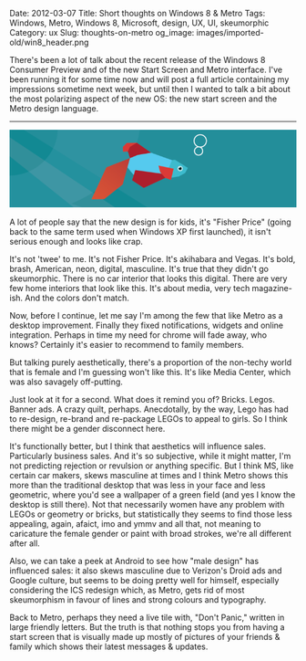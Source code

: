 Date: 2012-03-07
Title: Short thoughts on Windows 8 & Metro
Tags: Windows, Metro, Windows 8, Microsoft, design, UX, UI, skeumorphic
Category: ux
Slug: thoughts-on-metro
og_image: images/imported-old/win8_header.png

There's been a lot of talk about the recent release of the Windows 8 Consumer Preview and of the new Start Screen and Metro interface. I've been running it for some time now and will post a full article containing my impressions sometime next week, but until then I wanted to talk a bit about the most polarizing aspect of the new OS: the new start screen and the Metro design language.

***

![Windows 8 Beta fish](/images/imported-old/win8_header.png)

A lot of people say that the new design is for kids, it's "Fisher Price" (going back to the same term used when Windows XP first launched), it isn't serious enough and looks like crap.

It's not 'twee' to me. It's not Fisher Price. It's akihabara and Vegas. It's bold, brash, American, neon, digital, masculine. It's true that they didn't go skeumorphic. There is no car interior that looks this digital. There are very few home interiors that look like this. It's about media, very tech magazine-ish. And the colors don't match.

Now, before I continue, let me say I'm among the few that like Metro as a desktop improvement. Finally they fixed notifications, widgets and online integration. Perhaps in time my need for chrome will fade away, who knows? Certainly it's easier to recommend to family members.

But talking purely aesthetically, there's a proportion of the non-techy world that is female and I'm guessing won't like this. It's like Media Center, which was also savagely off-putting.

Just look at it for a second. What does it remind you of? Bricks. Legos. Banner ads. A crazy quilt, perhaps. Anecdotally, by the way, Lego has had to re-design, re-brand and re-package LEGOs to appeal to girls. So I think there might be a gender disconnect here.

It's functionally better, but I think that aesthetics will influence sales. Particularly business sales. And it's so subjective, while it might matter, I'm not predicting rejection or revulsion or anything specific. But I think MS, like certain car makers, skews masculine at times and I think Metro shows this more than the traditional desktop that was less in your face and less geometric, where you'd see a wallpaper of a green field (and yes I know the desktop is still there). Not that necessarily women have any problem with LEGOs or geometry or bricks, but statistically they seems to find those less appealing, again, afaict, imo and ymmv and all that, not meaning to caricature the female gender or paint with broad strokes, we're all different after all.

Also, we can take a peek at Android to see how "male design" has influenced sales: it also skews masculine due to Verizon's Droid ads and Google culture, but seems to be doing pretty well for himself, especially considering the ICS redesign which, as Metro, gets rid of most skeumorphism in favour of lines and strong colours and typography.

Back to Metro, perhaps they need a live tile with, "Don't Panic," written in large friendly letters. But the truth is that nothing stops you from having a start screen that is visually made up mostly of pictures of your friends & family which shows their latest messages & updates.
